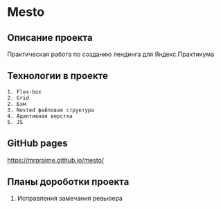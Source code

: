 # Mesto

## Описание проекта

Практическая работа по созданию лендинга для Яндекс.Практикума



## Технологии в проекте

```
1. Flex-box
2. Grid
2. Бэм
3. Nested файловая структура
4. Адаптивная верстка
5. JS
```

## GitHub pages

https://mrpraime.github.io/mesto/

## Планы дороботки проекта

1. Исправления замечания ревьюера
